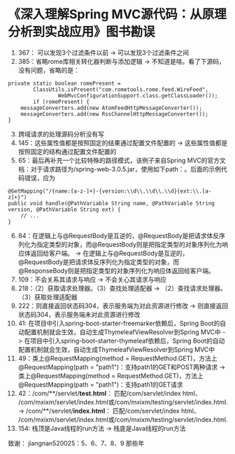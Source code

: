 # 《深入理解Spring MVC源代码：从原理分析到实战应用》图书勘误

1. 367： 可以发现3个过滤条件以前 -> 可以发现3个过滤条件之间
2. 385：省略rome库相关转化器判断与添加逻辑 -> 不知道是啥。看了下源码，没有问题，省略的是：
```
private static boolean romePresent =
		ClassUtils.isPresent("com.rometools.rome.feed.WireFeed",
				WebMvcConfigurationSupport.class.getClassLoader());
		if (romePresent) {
	messageConverters.add(new AtomFeedHttpMessageConverter());
	messageConverters.add(new RssChannelHttpMessageConverter());
}
```
3. 跨域请求的处理源码分析没有写
4. 145：这些属性值都是按照固定的结果通过配置文件配置的 -> 这些属性值都是按照固定的结构通过配置文件配置的
5. 65：最后再补充一个比较特殊的路径模式，该例子来自Spring MVC的官方文档：对于请求路径为/spring-web-3.0.5.jar，使用如下path：。后面的示例代码错误，应为
```
@GetMapping("/{name:[a-z-]+}-{version:\\d\\.\\d\\.\\d}{ext:\\.[a-z]+}")
public void handle(@PathVariable String name, @PathVariable String version, @PathVariable String ext) {
    // ...
}
```
6. 84：在逻辑上与@RequestBody是互逆的，@RequestBody是把请求体反序列化为指定类型的对象，而@RequestBody则是把指定类型的对象序列化为响应体返回给客户端。 -> 在逻辑上与@RequestBody是互逆的，@RequestBody是把请求体反序列化为指定类型的对象，而@ResponseBody则是把指定类型的对象序列化为响应体返回给客户端。
7. 109：不会关系其请求与响应 -> 不会关心其请求与响应
8. 218：（2）获取请求处理器。（3）查找处理适配器 -> （2）查找请求处理器。（3）获取处理适配器
9. 222：则直接返回状态码304，表示服务端为对此资源进行修改 -> 则直接返回状态码304，表示服务端未对此资源进行修改
10. 41: 在项目中引入spring-boot-starter-freemarker依赖后，Spring Boot的自动配置机制就会生效，自动生成ThymeleafViewResolver到Spring MVC中 -> 在项目中引入spring-boot-starter-thymeleaf依赖后，Spring Boot的自动配置机制就会生效，自动生成ThymeleafViewResolver到Spring MVC中
11. 49：类上@RequestMapping(method = RequestMethod.GET)，方法上@RequestMapping(path = "path1")：支持path1的GET和POST两种请求 -> 类上@RequestMapping(method = RequestMethod.GET)，方法上@RequestMapping(path = "path1")：支持path1的GET请求
12. 42：/com/\*\*/servlet/**test.html**： 匹配/com/servlet/index html、 /com/mxixm/servlet/index.html或/com/mxixm/testing/servlet/index.html. -> /com/\*\*/servlet/**index.html**： 匹配/com/servlet/index html、 /com/mxixm/servlet/index.html或/com/mxixm/testing/servlet/index.html.
13. 154: 栈顶是Java线程的run方法 -> 栈底是Java线程的run方法

致谢：
jiangnan520025：5、6、7、8、9
那些年

